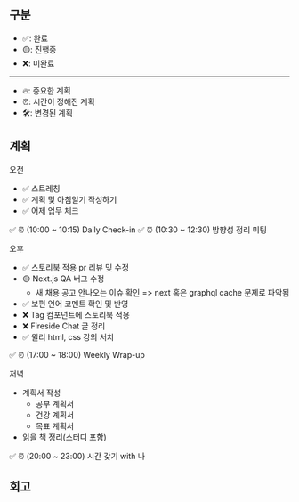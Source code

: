 ## 구분

- ✅: 완료
- 🟡: 진행중
- ❌: 미완료

---

- 🔥: 중요한 계획
- ⏰: 시간이 정해진 계획
- 🛠️: 변경된 계획

## 계획

오전

- ✅ 스트레칭
- ✅ 계획 및 아침일기 작성하기
- ✅ 어제 업무 체크

✅ ⏰ (10:00 ~ 10:15) Daily Check-in
✅ ⏰ (10:30 ~ 12:30) 방향성 정리 미팅

오후

- ✅ 스토리북 적용 pr 리뷰 및 수정
- 🟡 Next.js QA 버그 수정
  - 새 채용 공고 안나오는 이슈 확인 => next 혹은 graphql cache 문제로 파악됨
- ✅ 보편 언어 코멘트 확인 및 반영
- ❌ Tag 컴포넌트에 스토리북 적용
- ❌ Fireside Chat 글 정리
- ✅ 윌리 html, css 강의 서치

✅ ⏰ (17:00 ~ 18:00) Weekly Wrap-up

저녁

- 계획서 작성
  - 공부 계획서
  - 건강 계획서
  - 목표 계획서
- 읽을 책 정리(스터디 포함)

✅ ⏰ (20:00 ~ 23:00) 시간 갖기 with 나

## 회고
